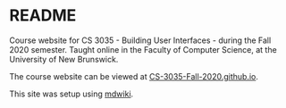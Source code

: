# README

Course website for CS 3035 - Building User Interfaces - during the Fall 2020 semester. Taught online in the Faculty of Computer Science, at the University of New Brunswick.

The course website can be viewed at [CS-3035-Fall-2020.github.io](https://CS-3035-Fall-2020.github.io).

This site was setup using [mdwiki](http://dynalon.github.io/mdwiki/).
